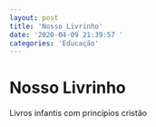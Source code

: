 ```yaml
---
layout: post
title: 'Nosso Livrinho'
date: '2020-04-09 21:39:57 '
categories: 'Educação'
---
```


# Nosso Livrinho

Livros infantis com princípios cristão
